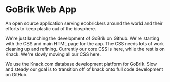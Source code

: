 # GoBrik Web App
An open source application serving ecobrickers around the world and their efforts to keep plastic out of the biosphere.

We're just launching the development of GoBrik on Github.  We're starting with the CSS and main HTML page for the app.  The CSS needs lots of work cleaning up and refining.  Currently our core CSS is here, while the rest is on Knack.  We're slowly moving all our CSS here.

We use the Knack.com database development platform for GoBrik.  Slow and steady our goal is to transition off of knack onto full code development on GitHub.
